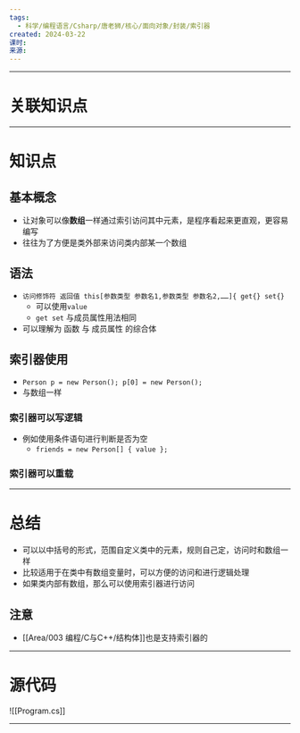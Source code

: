 ```yaml
---
tags:
  - 科学/编程语言/Csharp/唐老狮/核心/面向对象/封装/索引器
created: 2024-03-22
课时: 
来源:
---
```


---
# 关联知识点


---
# 知识点


## 基本概念

- 让对象可以像**数组**一样通过索引访问其中元素，是程序看起来更直观，更容易编写
- 往往为了方便是类外部来访问类内部某一个数组
## 语法

- `访问修饰符 返回值 this[参数类型 参数名1,参数类型 参数名2,……]{ get{} set{}`
	- 可以使用`value`
	- `get set` 与成员属性用法相同
- 可以理解为 函数 与 成员属性 的综合体
## 索引器使用

- `Person p = new Person(); p[0] = new Person();`
- 与数组一样
### 索引器可以写逻辑

- 例如使用条件语句进行判断是否为空
	- `friends = new Person[] { value };`
### 索引器可以重载




---
# 总结

- 可以以中括号的形式，范围自定义类中的元素，规则自己定，访问时和数组一样
- 比较适用于在类中有数组变量时，可以方便的访问和进行逻辑处理
- 如果类内部有数组，那么可以使用索引器进行访问
##  注意

- [[Area/003 编程/C与C++/结构体]]也是支持索引器的
---
# 源代码

![[Program.cs]]

---


